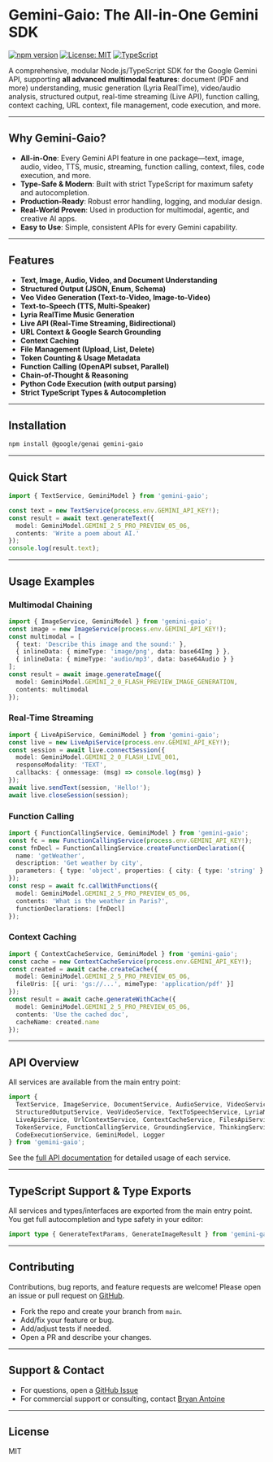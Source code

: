 # Gemini-Gaio: The All-in-One Gemini SDK

[![npm version](https://img.shields.io/npm/v/gemini-gaio.svg)](https://www.npmjs.com/package/gemini-gaio)
[![License: MIT](https://img.shields.io/badge/License-MIT-yellow.svg)](LICENSE)
[![TypeScript](https://img.shields.io/badge/TypeScript-Strict-blue.svg)](tsconfig.json)

A comprehensive, modular Node.js/TypeScript SDK for the Google Gemini API, supporting **all advanced multimodal features**: document (PDF and more) understanding, music generation (Lyria RealTime), video/audio analysis, structured output, real-time streaming (Live API), function calling, context caching, URL context, file management, code execution, and more.

---

## Why Gemini-Gaio?

- **All-in-One**: Every Gemini API feature in one package—text, image, audio, video, TTS, music, streaming, function calling, context, files, code execution, and more.
- **Type-Safe & Modern**: Built with strict TypeScript for maximum safety and autocompletion.
- **Production-Ready**: Robust error handling, logging, and modular design.
- **Real-World Proven**: Used in production for multimodal, agentic, and creative AI apps.
- **Easy to Use**: Simple, consistent APIs for every Gemini capability.

---

## Features
- **Text, Image, Audio, Video, and Document Understanding**
- **Structured Output (JSON, Enum, Schema)**
- **Veo Video Generation (Text-to-Video, Image-to-Video)**
- **Text-to-Speech (TTS, Multi-Speaker)**
- **Lyria RealTime Music Generation**
- **Live API (Real-Time Streaming, Bidirectional)**
- **URL Context & Google Search Grounding**
- **Context Caching**
- **File Management (Upload, List, Delete)**
- **Token Counting & Usage Metadata**
- **Function Calling (OpenAPI subset, Parallel)**
- **Chain-of-Thought & Reasoning**
- **Python Code Execution (with output parsing)**
- **Strict TypeScript Types & Autocompletion**

---

## Installation

```bash
npm install @google/genai gemini-gaio
```

---

## Quick Start

```ts
import { TextService, GeminiModel } from 'gemini-gaio';

const text = new TextService(process.env.GEMINI_API_KEY!);
const result = await text.generateText({
  model: GeminiModel.GEMINI_2_5_PRO_PREVIEW_05_06,
  contents: 'Write a poem about AI.'
});
console.log(result.text);
```

---

## Usage Examples

### Multimodal Chaining
```ts
import { ImageService, GeminiModel } from 'gemini-gaio';
const image = new ImageService(process.env.GEMINI_API_KEY!);
const multimodal = [
  { text: 'Describe this image and the sound:' },
  { inlineData: { mimeType: 'image/png', data: base64Img } },
  { inlineData: { mimeType: 'audio/mp3', data: base64Audio } }
];
const result = await image.generateImage({
  model: GeminiModel.GEMINI_2_0_FLASH_PREVIEW_IMAGE_GENERATION,
  contents: multimodal
});
```

### Real-Time Streaming
```ts
import { LiveApiService, GeminiModel } from 'gemini-gaio';
const live = new LiveApiService(process.env.GEMINI_API_KEY!);
const session = await live.connectSession({
  model: GeminiModel.GEMINI_2_0_FLASH_LIVE_001,
  responseModality: 'TEXT',
  callbacks: { onmessage: (msg) => console.log(msg) }
});
await live.sendText(session, 'Hello!');
await live.closeSession(session);
```

### Function Calling
```ts
import { FunctionCallingService, GeminiModel } from 'gemini-gaio';
const fc = new FunctionCallingService(process.env.GEMINI_API_KEY!);
const fnDecl = FunctionCallingService.createFunctionDeclaration({
  name: 'getWeather',
  description: 'Get weather by city',
  parameters: { type: 'object', properties: { city: { type: 'string' } }, required: ['city'] }
});
const resp = await fc.callWithFunctions({
  model: GeminiModel.GEMINI_2_5_PRO_PREVIEW_05_06,
  contents: 'What is the weather in Paris?',
  functionDeclarations: [fnDecl]
});
```

### Context Caching
```ts
import { ContextCacheService, GeminiModel } from 'gemini-gaio';
const cache = new ContextCacheService(process.env.GEMINI_API_KEY!);
const created = await cache.createCache({
  model: GeminiModel.GEMINI_2_5_PRO_PREVIEW_05_06,
  fileUris: [{ uri: 'gs://...', mimeType: 'application/pdf' }]
});
const result = await cache.generateWithCache({
  model: GeminiModel.GEMINI_2_5_PRO_PREVIEW_05_06,
  contents: 'Use the cached doc',
  cacheName: created.name
});
```

---

## API Overview

All services are available from the main entry point:

```ts
import {
  TextService, ImageService, DocumentService, AudioService, VideoService,
  StructuredOutputService, VeoVideoService, TextToSpeechService, LyriaMusicService,
  LiveApiService, UrlContextService, ContextCacheService, FilesApiService,
  TokenService, FunctionCallingService, GroundingService, ThinkingService,
  CodeExecutionService, GeminiModel, Logger
} from 'gemini-gaio';
```

See the [full API documentation](https://github.com/bantoinese83/gemini-gaio-sdk) for detailed usage of each service.

---

## TypeScript Support & Type Exports

All services and types/interfaces are exported from the main entry point. You get full autocompletion and type safety in your editor:

```ts
import type { GenerateTextParams, GenerateImageResult } from 'gemini-gaio';
```

---

## Contributing

Contributions, bug reports, and feature requests are welcome! Please open an issue or pull request on [GitHub](https://github.com/bantoinese83/gemini-gaio-sdk).

- Fork the repo and create your branch from `main`.
- Add/fix your feature or bug.
- Add/adjust tests if needed.
- Open a PR and describe your changes.

---

## Support & Contact

- For questions, open a [GitHub Issue](https://github.com/bantoinese83/gemini-gaio-sdk/issues)
- For commercial support or consulting, contact [Bryan Antoine](mailto:b.antoine.se@gmail.com)

---

## License
MIT 